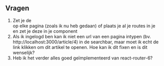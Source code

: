 ## Vragen
1. Zet je de <main> op elke pagina (zoals ik nu heb gedaan) of plaats je al je routes in je <main> en zet je deze in je <App/> component
2. Als ik ingelogd ben kan ik niet een url van een pagina intypen (bv. http://localhost:3000/article/4) in de searchbar, maar moet ik echt de link klikken om dit artikel te openen. Hoe kan ik dit fixen en is dit wenselijk?
3. Heb ik het verder alles goed geïmplementeerd van react-router-6?